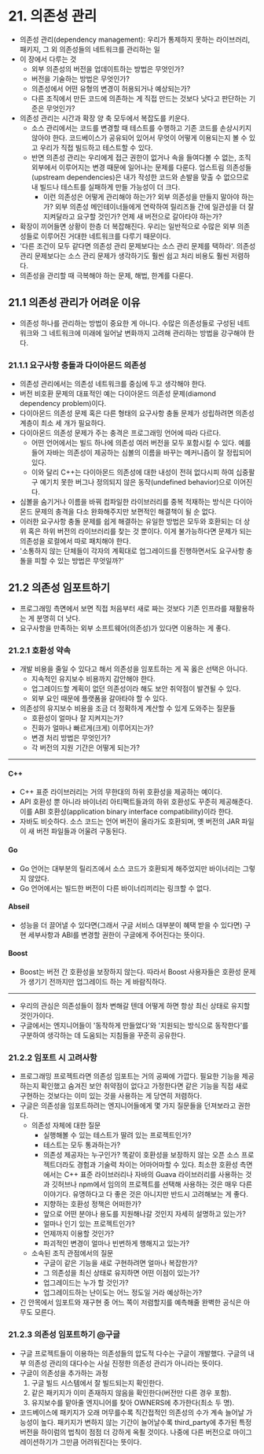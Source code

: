 # 21. 의존성 관리

- 의존성 관리(dependency management): 우리가 통제하지 못하는 라이브러리, 패키지, 그 외 의존성들의 네트워크를 관리하는 일
- 이 장에서 다루는 것
  - 외부 의존성의 버전을 업데이트하는 방법은 무엇인가?
  - 버전을 기술하는 방법은 무엇인가?
  - 의존성에서 어떤 유형의 변경이 허용되거나 예상되는가?
  - 다른 조직에서 만든 코드에 의존하는 게 직접 만드는 것보다 낫다고 판단하는 기준은 무엇인가?
- 의존성 관리는 시간과 확장 양 축 모두에서 복잡도를 키운다.
  - 소스 관리에서는 코드를 변경할 때 테스트를 수행하고 기존 코드를 손상시키지 않아야 한다. 코드베이스가 공유되어 있어서 무엇이 어떻게 이용되는지 볼 수 있고 우리가 직접 빌드하고 테스트할 수 있다.
  - 반면 의존성 관리는 우리에게 접근 권한이 없거나 속을 들여다볼 수 없는, 조직 외부에서 이루어지는 변경 때문에 일어나는 문제를 다룬다. 업스트림 의존성들(upstream dependencies)은 내가 작성한 코드와 손발을 맞출 수 없으므로 내 빌드나 테스트를 실패하게 만들 가능성이 더 크다.
    - 이런 의존성은 어떻게 관리해야 하는가? 외부 의존성을 만들지 말아야 하는가? 외부 의존성 메인테이너들에게 연락하여 릴리즈들 간에 일관성을 더 잘 지켜달라고 요구할 것인가? 언제 새 버전으로 갈아타야 하는가?
- 확장이 끼어들면 상황이 한층 더 복잡해진다. 우리는 일반적으로 수많은 외부 의존성들로 이루어진 거대한 네트워크를 다루기 때문이다.
- '다른 조건이 모두 같다면 의존성 관리 문제보다는 소스 관리 문제를 택하라'. 의존성 관리 문제보다는 소스 관리 문제가 생각하기도 훨씬 쉽고 처리 비용도 훨씬 저렴하다.
- 의존성을 관리할 때 극복해야 하는 문제, 해법, 한계를 다룬다.

## 21.1 의존성 관리가 어려운 이유

- 의존성 하나를 관리하는 방법이 중요한 게 아니다. 수많은 의존성들로 구성된 네트워크와 그 네트워크에 미래에 일어날 변화까지 고려해 관리하는 방법을 강구해야 한다.

### 21.1.1 요구사항 충돌과 다이아몬드 의존성

- 의존성 관리에서는 의존성 네트워크를 중심에 두고 생각해야 한다.
- 버전 비호환 문제의 대표적인 예는 다이아몬드 의존성 문제(diamond dependency problem)이다.
- 다이아몬드 의존성 문제 혹은 다른 형태의 요구사항 충돌 문제가 성립하려면 의존성 계층이 최소 세 개가 필요하다.
- 다이아몬드 의존성 문제가 주는 충격은 프로그래밍 언어에 따라 다르다.
  - 어떤 언어에서는 빌드 하나에 의존성 여러 버전을 모두 포함시킬 수 있다. 예를 들어 자바는 의존성이 제공하는 심볼의 이름을 바꾸는 메커니즘이 잘 정립되어 있다.
  - 이와 달리 C++는 다이아몬드 의존성에 대한 내성이 전혀 없다시피 하여 십중팔구 예기치 못한 버그나 정의되지 않은 동작(undefined behavior)으로 이어진다.
- 심볼을 숨기거나 이름을 바꿔 컴파일한 라이브러리를 중복 적재하는 방식은 다이아몬드 문제의 충격을 다소 완화해주지만 보편적인 해결책이 될 순 없다.
- 이러한 요구사항 충돌 문제를 쉽게 해결하는 유일한 방법은 모두와 호환되는 더 상위 혹은 하위 버전의 라이브러리를 찾는 것 뿐이다. 이게 불가능하다면 문제가 되는 의존성을 로컬에서 따로 패치해야 한다.
- '소통하지 않는 단체들이 각자의 계획대로 업그레이드를 진행하면서도 요구사항 충돌을 피할 수 있는 방법은 무엇일까?'

## 21.2 의존성 임포트하기

- 프로그래밍 측면에서 보면 직접 처음부터 새로 짜는 것보다 기존 인프라를 재활용하는 게 분명히 더 낫다.
- 요구사항을 만족하는 외부 소프트웨어(의존성)가 있다면 이용하는 게 좋다.

### 21.2.1 호환성 약속

- 개발 비용을 줄일 수 있다고 해서 의존성을 임포트하는 게 꼭 옳은 선택은 아니다. 
  - 지속적인 유지보수 비용까지 감안해야 한다. 
  - 업그레이드할 계획이 없던 의존성이라 해도 보안 취약점이 발견될 수 있다.
  - 외부 요인 때문에 플랫폼을 갈아타야 할 수 있다.
- 의존성의 유지보수 비용을 조금 더 정확하게 계산할 수 있게 도와주는 질문들
  - 호환성이 얼마나 잘 지켜지는가?
  - 진화가 얼마나 빠르게(크게) 이루어지는가?
  - 변경 처리 방법은 무엇인가?
  - 각 버전의 지원 기간은 어떻게 되는가?

---

#### C++

- C++ 표준 라이브러리는 거의 무한대의 하위 호환성을 제공하는 예이다.
- API 호환성 뿐 아니라 바이너리 아티팩트들과의 하위 호환성도 꾸준히 제공해준다. 이를 ABI 호환성(application binary interface compatibility)이라 한다.
- 자바도 비슷하다. 소스 코드는 언어 버전이 올라가도 호환되며, 옛 버전의 JAR 파일이 새 버전 파일들과 어울려 구동된다.

#### Go

- Go 언어는 대부분의 릴리즈에서 소스 코드가 호환되게 해주었지만 바이너리는 그렇지 않았다.
- Go 언어에서는 빌드한 버전이 다른 바이너리끼리는 링크할 수 없다.

#### Abseil

- 성능을 더 끌어낼 수 있다면(그래서 구글 서비스 대부분이 혜택 받을 수 있다면) 구현 세부사항과 ABI를 변경할 권한이 구글에게 주어진다는 뜻이다.

#### Boost

- Boost는 버전 간 호환성을 보장하지 않는다. 따라서 Boost 사용자들은 호환성 문제가 생기기 전까지만 업그레이드 하는 게 바람직하다.

---

- 우리의 관심은 의존성들이 점차 변해갈 텐데 어떻게 하면 항상 최신 상태로 유지할 것인가이다.
- 구글에서는 엔지니어들이 '동작하게 만들었다'와 '지원되는 방식으로 동작한다'를 구분하여 생각하는 데 도움되는 지침들을 꾸준히 공유한다.

### 21.2.2 임포트 시 고려사항

- 프로그래밍 프로젝트라면 의존성 임포트는 거의 공짜에 가깝다. 필요한 기능을 제공하는지 확인했고 숨겨진 보안 취약점이 없다고 가정한다면 같은 기능을 직접 새로 구현하는 것보다는 이미 있는 것을 사용하는 게 당연히 저렴하다.
- 구글은 의존성을 임포트하려는 엔지니어들에게 몇 가지 질문들을 던져보라고 권한다.
  - 의존성 자체에 대한 질문
    - 실행해볼 수 있는 테스트가 딸려 있는 프로젝트인가?
    - 테스트는 모두 통과하는가?
    - 의존성 제공자는 누구인가? 똑같이 호환성을 보장하지 않는 오픈 소스 프로젝트더라도 경험과 기술력 차이는 어마어마할 수 있다. 최소한 호환성 측면에서는 C++ 표준 라이브러리나 자바의 Guava 라이브러리를 사용하는 것과 깃허브나 npm에서 임의의 프로젝트를 선택해 사용하는 것은 매우 다른 이야기다. 유명하다고 다 좋은 것은 아니지만 반드시 고려해보는 게 좋다.
    - 지향하는 호환성 정책은 어떠한가?
    - 앞으로 어떤 분야나 용도를 지원해나갈 것인지 자세히 설명하고 있는가?
    - 얼마나 인기 있는 프로젝트인가?
    - 언제까지 이용할 것인가?
    - 파괴적인 변경이 얼마나 빈번하게 행해지고 있는가?
  - 소속된 조직 관점에서의 질문
    - 구글이 같은 기능을 새로 구현하려면 얼마나 복잡한가?
    - 그 의존성을 최신 상태로 유지하면 어떤 이점이 있는가?
    - 업그레이드는 누가 할 것인가?
    - 업그레이드하는 난이도는 어느 정도일 거라 예상하는가?
- 긴 안목에서 임포트와 재구현 중 어느 쪽이 저렴할지를 예측해줄 완벽한 공식은 아무도 모른다.

### 21.2.3 의존성 임포트하기 @구글

- 구글 프로젝트들이 이용하는 의존성들의 압도적 다수는 구글이 개발했다. 구글의 내부 의존성 관리의 대다수는 사실 진정한 의존성 관리가 아니라는 뜻이다.
- 구글이 의존성을 추가하는 과정
  1. 구글 빌드 시스템에서 잘 빌드되는지 확인한다.
  2. 같은 패키지가 이미 존재하지 않음을 확인한다(버전만 다른 경우 포함).
  3. 유지보수를 맡아줄 엔지니어를 찾아 OWNERS에 추가한다(최소 두 명).
- 코드베이스에 패키지가 오래 머무를수록 직간접적인 의존성의 수가 계속 늘어날 가능성이 높다. 패키지가 변하지 않는 기간이 늘어날수록 third_party에 추가된 특정 버전을 하이럼의 법칙이 점점 더 강하게 옥죌 것이다. 나중에 다른 버전으로 마이그레이션하기가 그만큼 어려워진다는 뜻이다.
